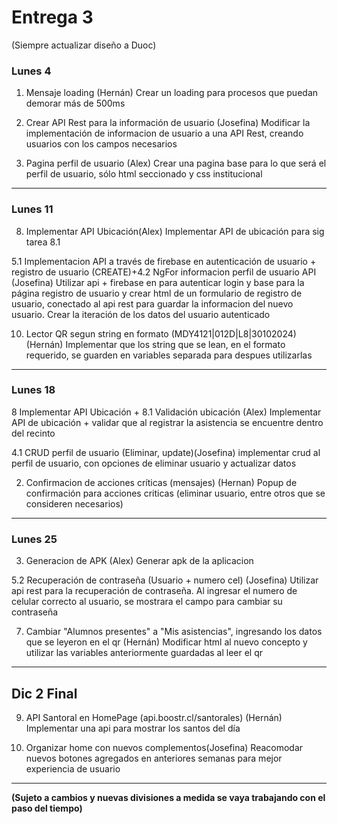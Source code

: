 # Entrega 3

(Siempre actualizar diseño a Duoc)
### Lunes 4
1. Mensaje loading (Hernán)
  Crear un loading para procesos que puedan demorar más de 500ms

5. Crear API Rest para la información de usuario (Josefina)
  Modificar la implementación de informacion de usuario a una API Rest, creando usuarios con los campos necesarios

4. Pagina perfil de usuario (Alex)
   Crear una pagina base para lo que será el perfil de usuario, sólo html seccionado y css institucional

___

### Lunes 11
8. Implementar API Ubicación(Alex)
Implementar API de ubicación para sig tarea 8.1 

5.1 Implementacion API a través de firebase en autenticación de usuario + registro de usuario (CREATE)+4.2 NgFor informacion perfil de usuario API (Josefina)
  Utilizar api + firebase en para autenticar login y base para la página registro de usuario y crear html de un formulario de registro de usuario, conectado al api rest para guardar la informacion del nuevo usuario.  Crear la iteración de los datos del usuario autenticado
  
10. Lector QR segun string en formato (MDY4121|012D|L8|30102024) (Hernán)
  Implementar que los string que se lean, en el formato requerido, se guarden en variables separada para despues utilizarlas

___

### Lunes 18
8 Implementar API Ubicación + 8.1 Validación ubicación (Alex)
  Implementar API de ubicación + validar que al registrar la asistencia se encuentre dentro del recinto

4.1 CRUD perfil de usuario (Eliminar, update)(Josefina)
  implementar crud al perfil de usuario, con opciones de eliminar usuario y actualizar datos

2. Confirmacion de acciones críticas (mensajes) (Hernan)
   Popup de confirmación para acciones criticas (eliminar usuario, entre otros que se consideren necesarios)

___

### Lunes 25
3. Generacion de APK (Alex)
  Generar apk de la aplicacion
  
5.2 Recuperación de contraseña (Usuario + numero cel) (Josefina)
  Utilizar api rest para la recuperación de contraseña. Al ingresar el numero de celular correcto al usuario, se mostrara el campo para cambiar su contraseña

7. Cambiar "Alumnos presentes" a "Mis asistencias", ingresando los datos que se leyeron en el qr (Hernán)
  Modificar html al nuevo concepto y utilizar las variables anteriormente guardadas al leer el qr

___

## Dic 2 Final
9. API Santoral en HomePage (api.boostr.cl/santorales) (Hernán)
  Implementar una api para mostrar los santos del día

6. Organizar home con nuevos complementos(Josefina)
  Reacomodar nuevos botones agregados en anteriores semanas para mejor experiencia de usuario


___

**(Sujeto a cambios y nuevas divisiones a medida se vaya trabajando con el paso del tiempo)**
